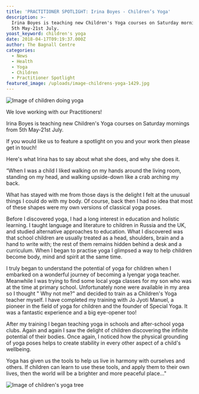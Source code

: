 ```yaml
---
title: 'PRACTITIONER SPOTLIGHT: Irina Boyes - Children’s Yoga'
description: >-
  Irina Boyes is teaching new Children's Yoga courses on Saturday mornings from
  5th May-21st July.
yoast_keyword: children's yoga
date: 2018-04-17T09:19:37.000Z
author: The Bagnall Centre
categories:
  - News
  - Health
  - Yoga
  - Children
  - Practitioner Spotlight
featured_image: /uploads/image-childrens-yoga-1429.jpg
---
```

![Image of children doing yoga](/uploads/image-children-doing-yoga.jpg)

We love working with our Practitioners!

Irina Boyes is teaching new Children's Yoga courses on Saturday mornings from 5th May-21st July. 

If you would like us to feature a spotlight on you and your work then please get in touch!

Here's what Irina has to say about what she does, and why she does it.

“When I was a child I liked walking on my hands around the living room, standing on my head, and walking upside-down like a crab arching my back.

What has stayed with me from those days is the delight I felt at the unusual things I could do with my body. Of course, back then I had no idea that most of these shapes were my own versions of classical yoga poses.

Before I discovered yoga, I had a long interest in education and holistic learning. I taught language and literature to children in Russia and the UK, and studied alternative approaches to education. What I discovered was that school children are usually treated as a head, shoulders, brain and a hand to write with; the rest of them remains hidden behind a desk and a curriculum. When I began to practise yoga I glimpsed a way to help children become body, mind and spirit at the same time.

I truly began to understand the potential of yoga for children when I embarked on a wonderful journey of becoming a Iyengar yoga teacher. Meanwhile I was trying to find some local yoga classes for my son who was at the time at primary school. Unfortunately none were available in my area so I thought " Why not me?" and decided to train as a Children's Yoga teacher myself. I have completed my training with Jo Jyoti Manuel, a pioneer in the field of yoga for children and the founder of Special Yoga. It was a fantastic experience and a big eye-opener too!

After my training I began teaching yoga in schools and after-school yoga clubs. Again and again I saw the delight of children discovering the infinite potential of their bodies. Once again, I noticed how the physical grounding of yoga poses helps to create stability in every other aspect of a child's wellbeing.

Yoga has given us the tools to help us live in harmony with ourselves and others. If children can learn to use these tools, and apply them to their own lives, then the world will be a brighter and more peaceful place..."

![Image of children's yoga tree](/uploads/image-children-yoga-tree.jpg)
